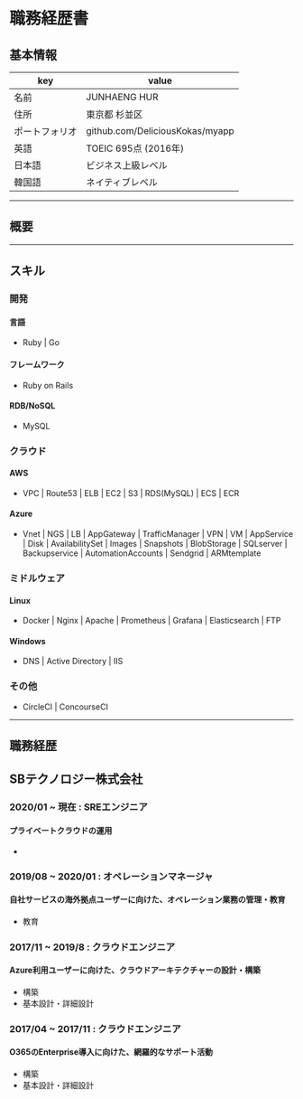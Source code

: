 # 職務経歴書

## 基本情報

|key|value|
|---|-----|
|名前|JUNHAENG HUR|
|住所|東京都 杉並区|
|ポートフォリオ|github.com/DeliciousKokas/myapp|
|英語|TOEIC 695点 (2016年)|
|日本語|ビジネス上級レベル|
|韓国語|ネイティブレベル|

---
## 概要

---
## スキル

### 開発

#### 言語
- Ruby | Go

#### フレームワーク
- Ruby on Rails

#### RDB/NoSQL
- MySQL

### クラウド
#### AWS
- VPC | Route53 | ELB | EC2 | S3 | RDS(MySQL) | ECS | ECR

#### Azure
- Vnet | NGS | LB | AppGateway | TrafficManager | VPN | VM | AppService | Disk | AvailabilitySet | Images | Snapshots | BlobStorage | SQLserver | Backupservice | AutomationAccounts | Sendgrid | ARMtemplate

### ミドルウェア
#### Linux
- Docker | Nginx | Apache | Prometheus | Grafana | Elasticsearch | FTP

#### Windows  
- DNS | Active Directory | IIS

### その他
- CircleCI | ConcourseCI

---
## 職務経歴

## SBテクノロジー株式会社
### 2020/01 ~ 現在 : SREエンジニア
#### プライベートクラウドの運用
- 

### 2019/08 ~ 2020/01 : オペレーションマネージャ
#### 自社サービスの海外拠点ユーザーに向けた、オペレーション業務の管理・教育
- 教育

### 2017/11 ~ 2019/8 : クラウドエンジニア
#### Azure利用ユーザーに向けた、クラウドアーキテクチャーの設計・構築
- 構築
- 基本設計・詳細設計

### 2017/04 ~ 2017/11 : クラウドエンジニア
#### O365のEnterprise導入に向けた、網羅的なサポート活動
- 構築
- 基本設計・詳細設計
